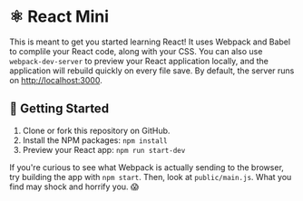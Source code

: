 # ⚛️ React Mini

This is meant to get you started learning React! It uses Webpack and Babel to complile your React code, along with your CSS. You can also use `webpack-dev-server` to preview your React application locally, and the application will rebuild quickly on every file save. By default, the server runs on [http://localhost:3000](http://localhost:3000).

## 🚀 Getting Started

1. Clone or fork this repository on GitHub.
2. Install the NPM packages: `npm install`
3. Preview your React app: `npm run start-dev`

If you're curious to see what Webpack is actually sending to the browser, try building the app with `npm start`. Then, look at `public/main.js`. What you find may shock and horrify you. 😱
